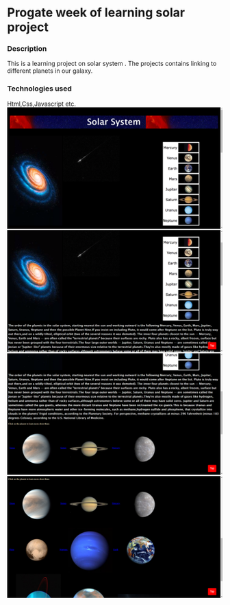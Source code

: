 # Progate week of learning solar project
### Description
This is a learning project on solar system . The projects contains linking to different planets in our galaxy.
### Technologies used
Html,Css,Javascript etc.
![Screenshot1](https://github.com/Nandini226/w3-projects/raw/master/Screenshot%20(6).png)
![Screenshot1](https://github.com/Nandini226/w3-projects/raw/master/Screenshot%20(7).png)
![Screenshot1](https://github.com/Nandini226/w3-projects/raw/master/Screenshot%20(8).png)
![Screenshot1](https://github.com/Nandini226/w3-projects/raw/master/Screenshot%20(9).png)
